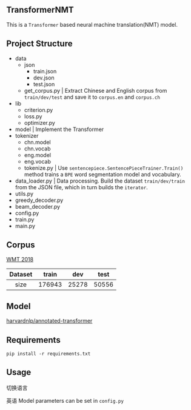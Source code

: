 ## TransformerNMT
This is a `Transformer` based neural machine translation(NMT) model.

## Project Structure
- data
  - json
    - train.json
    - dev.json
    - test.json
  - get_corpus.py  | Extract Chinese and English corpus from `train/dev/test` and save it to `corpus.en` and `corpus.ch`
- lib
  - criterion.py 
  - loss.py
  - optimizer.py 
- model | Implement the Transformer 
- tokenizer
  - chn.model
  - chn.vocab
  - eng.model
  - eng.vocab
  - tokenize.py | Use `sentencepiece.SentencePieceTrainer.Train()` method trains a `BPE` word segmentation model and vocabulary.
- data_loader.py | Data processing. Build the dataset `train/dev/train` from the JSON file, which in turn builds the `iterator`.
- utils.py  
- greedy_decoder.py
- beam_decoder.py
- config.py
- train.py
- main.py

## Corpus
[WMT 2018](https://statmt.org/wmt18/translation-task.html)

| Dataset   | train |  dev |  test |
| :-------: | :-------: | :-------: | :------: |
| size | 176943 | 25278 | 50556 |

## Model 
[harvardnlp/annotated-transformer](https://github.com/harvardnlp/annotated-transformer)

## Requirements
```
pip install -r requirements.txt
```

## Usage

切换语言

英语
Model parameters can be set in `config.py`

